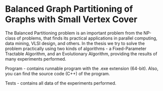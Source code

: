 # Balanced Graph Partitioning of Graphs with Small Vertex Cover

The Balanced Partitioning problem is an important problem from the NP-class of problems,
that finds its practical applications in parallel computing, data mining, VLSI design, and others.
In the thesis we try to solve the problem practically using two kinds of algorithms -
a Fixed-Parameter Tractable Algorithm, and an Evolutionary Algorithm, providing the results
of many experiments performed.

Program - contains runnable program with the .exe extension (64-bit). Also, you can find the source code (C++) of the program.

Tests - contains all data of the experiments performed.
